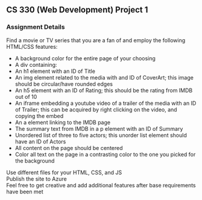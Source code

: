 ## CS 330 (Web Development) Project 1

### Assignment Details
Find a movie or TV series that you are a fan of and employ the following HTML/CSS features:<br>
* A background color for the entire page of your choosing
* A div containing:
* An h1 element with an ID of Title
* An img element related to the media with and ID of CoverArt; this image should be circular/have rounded edges
* An h5 element with an ID of Rating; this should be the rating from IMDB out of 10
* An iframe embedding a youtube video of a trailer of the media with an ID of Trailer; this can be acquired by right clicking on the video, and copying the embed
* An a element linking to the IMDB page
* The summary text from IMDB in a p element with an ID of Summary
* Unordered list of three to five actors; this unorder list element should have an ID of Actors
* All content on the page should be centered
* Color all text on the page in a contrasting color to the one you picked for the background

Use different files for your HTML, CSS, and JS<br>
Publish the site to Azure<br>
Feel free to get creative and add additional features after base requirements have been met<br>
